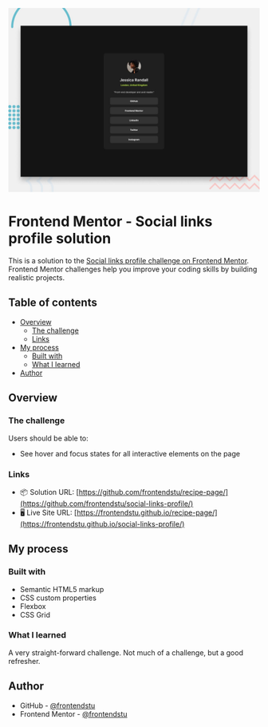 ![](./screenshot.jpg)

# Frontend Mentor - Social links profile solution

This is a solution to the [Social links profile challenge on Frontend Mentor](https://www.frontendmentor.io/challenges/social-links-profile-UG32l9m6dQ). Frontend Mentor challenges help you improve your coding skills by building realistic projects.

## Table of contents

- [Overview](#overview)
  - [The challenge](#the-challenge)
  - [Links](#links)
- [My process](#my-process)
  - [Built with](#built-with)
  - [What I learned](#what-i-learned)
- [Author](#author)

## Overview

### The challenge

Users should be able to:

- See hover and focus states for all interactive elements on the page

### Links

- 📦 Solution URL: [https://github.com/frontendstu/recipe-page/](https://github.com/frontendstu/social-links-profile/)
- 🖥 Live Site URL: [https://frontendstu.github.io/recipe-page/](https://frontendstu.github.io/social-links-profile/)

## My process

### Built with

- Semantic HTML5 markup
- CSS custom properties
- Flexbox
- CSS Grid

### What I learned

A very straight-forward challenge. Not much of a challenge, but a good refresher.

## Author

- GitHub - [@frontendstu](https://github.com/frontendstu/)
- Frontend Mentor - [@frontendstu](https://www.frontendmentor.io/profile/frontendstu)
